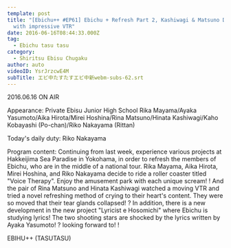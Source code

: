 ```yaml
---
template: post
title: "[Ebichu++ #EP61] Ebichu + Refresh Part 2, Kashiwagi & Matsuno Dai crying
  with impressive VTR"
date: 2016-06-16T08:44:33.000Z
tag:
  - Ebichu tasu tasu
category:
  - Shiritsu Ebisu Chugaku
author: auto
videoID: YsrJrzcwE4M
subTitle: エビ中たすたすエビ中新webm-subs-62.srt
---
```

2016.06.16 ON AIR

Appearance: Private Ebisu Junior High School
Rika Mayama/Ayaka Yasumoto/Aika Hirota/Mirei Hoshina/Rina Matsuno/Hinata Kashiwagi/Kaho Kobayashi (Po-chan)/Riko Nakayama (Rittan)

Today's daily duty: Riko Nakayama

Program content: Continuing from last week, experience various projects at Hakkeijima Sea Paradise in Yokohama, in order to refresh the members of Ebichu, who are in the middle of a national tour. Rika Mayama, Aika Hirota, Mirei Hoshina, and Riko Nakayama decide to ride a roller coaster titled "Voice Therapy". Enjoy the amusement park with each unique scream! ! And the pair of Rina Matsuno and Hinata Kashiwagi watched a moving VTR and tried a novel refreshing method of crying to their heart's content. They were so moved that their tear glands collapsed! ? In addition, there is a new development in the new project "Lyricist e Hosomichi" where Ebichu is studying lyrics! The two shooting stars are shocked by the lyrics written by Ayaka Yasumoto! ? looking forward to! !

EBIHU++ (TASUTASU)